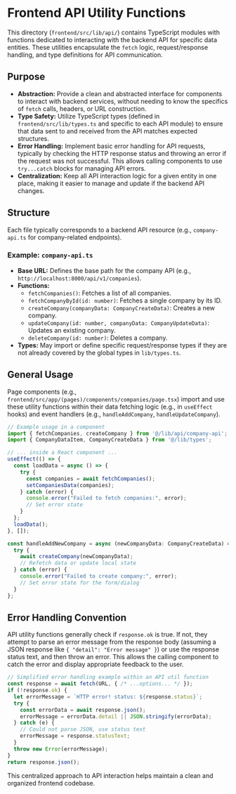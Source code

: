 # Frontend API Utility Functions

This directory (`frontend/src/lib/api/`) contains TypeScript modules with functions dedicated to interacting with the backend API for specific data entities. These utilities encapsulate the `fetch` logic, request/response handling, and type definitions for API communication.

## Purpose

-   **Abstraction:** Provide a clean and abstracted interface for components to interact with backend services, without needing to know the specifics of `fetch` calls, headers, or URL construction.
-   **Type Safety:** Utilize TypeScript types (defined in `frontend/src/lib/types.ts` and specific to each API module) to ensure that data sent to and received from the API matches expected structures.
-   **Error Handling:** Implement basic error handling for API requests, typically by checking the HTTP response status and throwing an error if the request was not successful. This allows calling components to use `try...catch` blocks for managing API errors.
-   **Centralization:** Keep all API interaction logic for a given entity in one place, making it easier to manage and update if the backend API changes.

## Structure

Each file typically corresponds to a backend API resource (e.g., `company-api.ts` for company-related endpoints).

### Example: `company-api.ts`

-   **Base URL:** Defines the base path for the company API (e.g., `http://localhost:8000/api/v1/companies`).
-   **Functions:**
    -   `fetchCompanies()`: Fetches a list of all companies.
    -   `fetchCompanyById(id: number)`: Fetches a single company by its ID.
    -   `createCompany(companyData: CompanyCreateData)`: Creates a new company.
    -   `updateCompany(id: number, companyData: CompanyUpdateData)`: Updates an existing company.
    -   `deleteCompany(id: number)`: Deletes a company.
-   **Types:** May import or define specific request/response types if they are not already covered by the global types in `lib/types.ts`.

## General Usage

Page components (e.g., `frontend/src/app/(pages)/components/companies/page.tsx`) import and use these utility functions within their data fetching logic (e.g., in `useEffect` hooks) and event handlers (e.g., `handleAddCompany`, `handleUpdateCompany`).

```typescript
// Example usage in a component
import { fetchCompanies, createCompany } from '@/lib/api/company-api';
import { CompanyDataItem, CompanyCreateData } from '@/lib/types';

// ... inside a React component ...
useEffect(() => {
  const loadData = async () => {
    try {
      const companies = await fetchCompanies();
      setCompaniesData(companies);
    } catch (error) {
      console.error("Failed to fetch companies:", error);
      // Set error state
    }
  };
  loadData();
}, []);

const handleAddNewCompany = async (newCompanyData: CompanyCreateData) => {
  try {
    await createCompany(newCompanyData);
    // Refetch data or update local state
  } catch (error) {
    console.error("Failed to create company:", error);
    // Set error state for the form/dialog
  }
};
```

## Error Handling Convention

API utility functions generally check if `response.ok` is true. If not, they attempt to parse an error message from the response body (assuming a JSON response like `{ "detail": "Error message" }`) or use the response status text, and then throw an error. This allows the calling component to catch the error and display appropriate feedback to the user.

```typescript
// Simplified error handling example within an API util function
const response = await fetch(URL, { /* ...options... */ });
if (!response.ok) {
  let errorMessage = `HTTP error! status: ${response.status}`;
  try {
    const errorData = await response.json();
    errorMessage = errorData.detail || JSON.stringify(errorData);
  } catch (e) {
    // Could not parse JSON, use status text
    errorMessage = response.statusText;
  }
  throw new Error(errorMessage);
}
return response.json();
```

This centralized approach to API interaction helps maintain a clean and organized frontend codebase. 